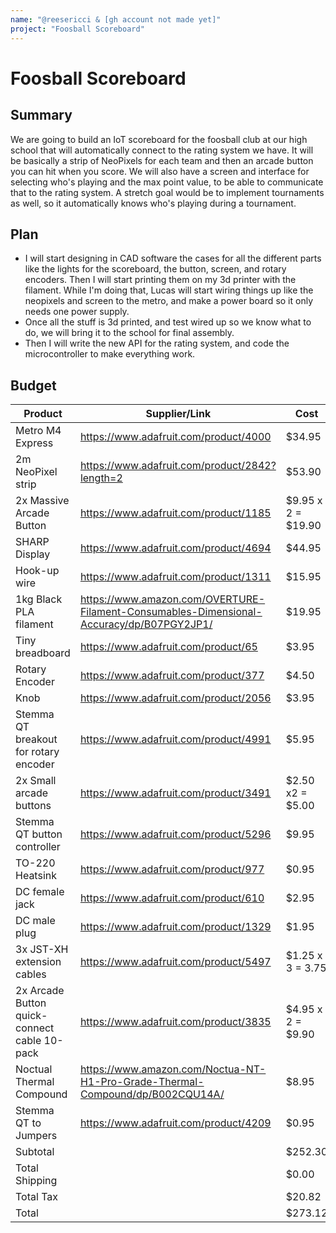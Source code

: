```yaml
---
name: "@reesericci & [gh account not made yet]"
project: "Foosball Scoreboard"
---
```


# Foosball Scoreboard

## Summary

We are going to build an IoT scoreboard for the foosball club at our high school that will automatically connect to the rating system we have. It will be basically a strip of NeoPixels for each team and then an arcade button you can hit when you score. We will also have a screen and interface for selecting who's playing and the max point value, to be able to communicate that to the rating system. A stretch goal would be to implement tournaments as well, so it automatically knows who's playing during a tournament.

## Plan

- I will start designing in CAD software the cases for all the different parts like the lights for the scoreboard, the button, screen, and rotary encoders. Then I will start printing them on my 3d printer with the filament. While I'm doing that, Lucas will start wiring things up like the neopixels and screen to the metro, and make a power board so it only needs one power supply.
- Once all the stuff is 3d printed, and test wired up so we know what to do, we will bring it to the school for final assembly.
- Then I will write the new API for the rating system, and code the microcontroller to make everything work.

## Budget

| Product         | Supplier/Link                         | Cost   |
| --------------- | ------------------------------------- | ------ |
| Metro M4 Express | https://www.adafruit.com/product/4000 | $34.95 |
| 2m NeoPixel strip | https://www.adafruit.com/product/2842?length=2 | $53.90  |
| 2x Massive Arcade Button | https://www.adafruit.com/product/1185 | $9.95 x 2 = $19.90 |
| SHARP Display | https://www.adafruit.com/product/4694 | $44.95 |
| Hook-up wire | https://www.adafruit.com/product/1311 | $15.95 |
| 1kg Black PLA filament | https://www.amazon.com/OVERTURE-Filament-Consumables-Dimensional-Accuracy/dp/B07PGY2JP1/ | $19.95 |
| Tiny breadboard | https://www.adafruit.com/product/65 | $3.95 |
| Rotary Encoder | https://www.adafruit.com/product/377 | $4.50 |
| Knob | https://www.adafruit.com/product/2056 | $3.95 |
| Stemma QT breakout for rotary encoder | https://www.adafruit.com/product/4991 | $5.95 |
| 2x Small arcade buttons | https://www.adafruit.com/product/3491 | $2.50 x2 = $5.00 |
| Stemma QT button controller | https://www.adafruit.com/product/5296 | $9.95 |
| TO-220 Heatsink | https://www.adafruit.com/product/977 | $0.95 |
| DC female jack | https://www.adafruit.com/product/610 | $2.95 |
| DC male plug | https://www.adafruit.com/product/1329 | $1.95 | 
| 3x JST-XH extension cables | https://www.adafruit.com/product/5497 | $1.25 x 3 = 3.75 |
| 2x Arcade Button quick-connect cable 10-pack | https://www.adafruit.com/product/3835 | $4.95 x 2 = $9.90 |
| Noctual Thermal Compound | https://www.amazon.com/Noctua-NT-H1-Pro-Grade-Thermal-Compound/dp/B002CQU14A/ | $8.95 |
| Stemma QT to Jumpers | https://www.adafruit.com/product/4209 | $0.95 |
| Subtotal | | $252.30 |
| Total Shipping  | | $0.00 |
| Total Tax | | $20.82 |
| Total           |                                       | $273.12 |
